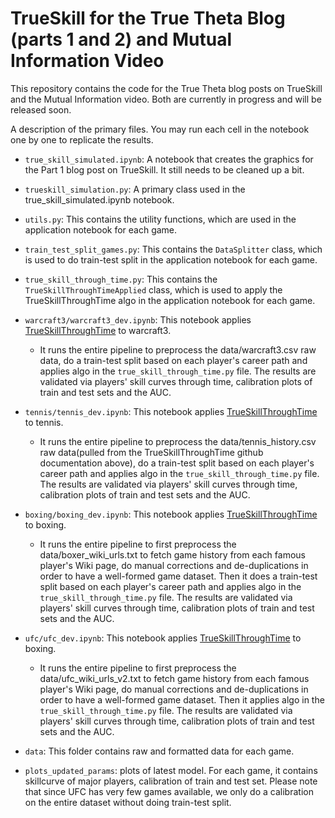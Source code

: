 # TrueSkill for the True Theta Blog (parts 1 and 2) and Mutual Information Video

This repository contains the code for the True Theta blog posts on TrueSkill and the Mutual Information video. Both are
currently in progress and will be released soon.

A description of the primary files. You may run each cell in the notebook one by one to replicate the results.

- `true_skill_simulated.ipynb`: A notebook that creates the graphics for the Part 1 blog post on TrueSkill. It still needs to be cleaned up a bit.
- `trueskill_simulation.py`: A primary class used in the true_skill_simulated.ipynb notebook.
- `utils.py`: This contains the utility functions, which are used in the application notebook for each game.
- `train_test_split_games.py`: This contains the `DataSplitter` class, which is used to do train-test split in the application notebook for each game.
- `true_skill_through_time.py`: This contains the `TrueSkillThroughTimeApplied` class, which is used to apply the TrueSkillThroughTime algo in the application notebook for each game.

- `warcraft3/warcraft3_dev.ipynb`: This notebook applies [TrueSkillThroughTime](https://github.com/glandfried/TrueSkillThroughTime.py) to warcraft3.
  - It runs the entire pipeline to preprocess the data/warcraft3.csv raw data, do a train-test split based on each player's career path and applies algo in the `true_skill_through_time.py` file. The results are validated via players' skill curves through time, calibration plots of train and test sets and the AUC.

- `tennis/tennis_dev.ipynb`: This notebook applies [TrueSkillThroughTime](https://github.com/glandfried/TrueSkillThroughTime.py) to tennis.
  - It runs the entire pipeline to preprocess the data/tennis_history.csv raw data(pulled from the TrueSkillThroughTime github documentation above), do a train-test split based on each player's career path and applies algo in the `true_skill_through_time.py` file. The results are validated via players' skill curves through time, calibration plots of train and test sets and the AUC.

- `boxing/boxing_dev.ipynb`: This notebook applies [TrueSkillThroughTime](https://github.com/glandfried/TrueSkillThroughTime.py) to boxing.
  - It runs the entire pipeline to first preprocess the data/boxer_wiki_urls.txt to fetch game history from each famous player's Wiki page, do manual corrections and de-duplications in order to have a well-formed game dataset. Then it does a train-test split based on each player's career path and applies algo in the `true_skill_through_time.py` file. The results are validated via players' skill curves through time, calibration plots of train and test sets and the AUC.

- `ufc/ufc_dev.ipynb`: This notebook applies [TrueSkillThroughTime](https://github.com/glandfried/TrueSkillThroughTime.py) to boxing.
  - It runs the entire pipeline to first preprocess the data/ufc_wiki_urls_v2.txt to fetch game history from each famous player's Wiki page, do manual corrections and de-duplications in order to have a well-formed game dataset. Then it applies algo in the `true_skill_through_time.py` file. The results are validated via players' skill curves through time, calibration plots of train and test sets and the AUC.

- `data`: This folder contains raw and formatted data for each game.

- `plots_updated_params`: plots of latest model. For each game, it contains skillcurve of major players, calibration of train and test set. Please note that since UFC has very few games available, we only do a calibration on the entire dataset without doing train-test split.
